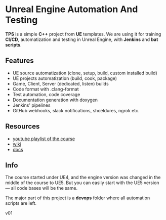 # Unreal Engine Automation And Testing

**TPS** is a simple **C++** project from **UE** templates.
We are using it for training **CI/CD**, automatization and testing in Unreal Engine, with **Jenkins** and **bat scripts**.

## Features

* UE source automatization (clone, setup, build, custom installed build)
* UE projects automatization (build, cook, package)
* Game, Client, Server (dedicated, listen) builds
* Code format with .clang-format
* Test automation, code coverage
* Documentation generation with doxygen
* Jenkins' pipelines
* GitHub webhooks, slack notifications, shceldures, ngrok etc.

## Resources

* [youtube playlist of the course](https://www.youtube.com/watch?v=25Ru2h4G0aQ&list=PL2XQZYeh2Hh-PdSglBEm520Eboph1GcA2)
* [wiki](https://lifeexe-art.gitbook.io/unreal-automation)
* [docs](https://life-exe.github.io/UnrealTPSGame)

## Info

The course started under UE4, and the engine version was changed in the middle of the course to UE5. But you can easily start with the UE5 version — all code bases will be the same.

The major part of this project is a **devops** folder where all automation scripts are left.

v01
